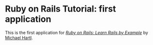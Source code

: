 # Ruby on Rails Tutorial: first application

This is the first application for
[*Ruby on Rails: Learn Rails by Example*](http://railstutorial.org/)
by [Michael Hartl](http://michaelhartl.com/).